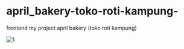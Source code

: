 # april_bakery-toko-roti-kampung-
frontend my project april bakery (toko roti kampung)

![1](https://user-images.githubusercontent.com/63855075/99032766-faf69a00-25ac-11eb-87b1-a969de4e8baa.JPG)
